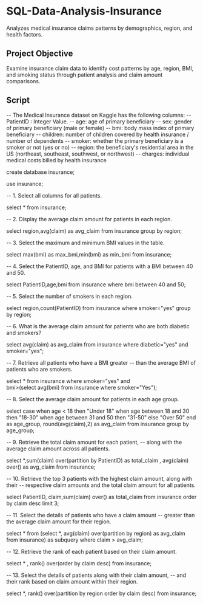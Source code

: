 # SQL-Data-Analysis-Insurance
Analyzes medical insurance claims patterns by demographics, region, and health factors.


## Project Objective

Examine insurance claim data to identify cost patterns by age, region, BMI, and smoking status through patient analysis and claim amount comparisons.

## Script

-- The Medical Insurance dataset on Kaggle has the following columns:
-- PatientID : Integer Value.
-- age: age of primary beneficiary
-- sex: gender of primary beneficiary (male or female)
-- bmi: body mass index of primary beneficiary
-- children: number of children covered by health insurance / number of dependents
-- smoker: whether the primary beneficiary is a smoker or not (yes or no)
-- region: the beneficiary's residential area in the US (northeast, southeast, southwest, or northwest)
-- charges: individual medical costs billed by health insurance


create database insurance;

use insurance;

-- 1. Select all columns for all patients.

select * from insurance;

-- 2. Display the average claim amount for patients in each region.

select region,avg(claim) as avg_claim from insurance
group by region;

-- 3. Select the maximum and minimum BMI values in the table.

select max(bmi) as max_bmi,min(bmi) as min_bmi from insurance;

-- 4. Select the PatientID, age, and BMI for patients with a BMI between 40 and 50.

select PatientID,age,bmi from insurance
where bmi between 40 and 50;

-- 5. Select the number of smokers in each region.

select region,count(PatientID) from insurance
where smoker="yes"
group by region;

-- 6. What is the average claim amount for patients who are both diabetic and smokers?

select avg(claim) as avg_claim from insurance
where diabetic="yes" and smoker="yes";

-- 7. Retrieve all patients who have a BMI greater 
-- than the average BMI of patients who are smokers.

select * from insurance where smoker="yes" and  
bmi>(select avg(bmi) from insurance where smoker="Yes");


-- 8. Select the average claim amount for patients in each age group.

select 
	case when age < 18 then "Under 18"
    when age between 18 and 30 then "18-30"
    when age between 31 and 50 then "31-50"
    else "Over 50"
end as age_group,
round(avg(claim),2) as avg_claim
from insurance
group by age_group;

-- 9. Retrieve the total claim amount for each patient, 
-- along with the average claim amount across all patients.

select *,sum(claim) over(partition by PatientID) as total_claim , 
avg(claim) over() as avg_claim from insurance;

-- 10. Retrieve the top 3 patients with the highest claim amount, along with their 
-- respective claim amounts and the total claim amount for all patients.

select PatientID, claim,sum(claim) over() as total_claim from insurance
order by claim desc limit 3;

-- 11. Select the details of patients who have a claim amount 
-- greater than the average claim amount for their region.

select * from (select *, avg(claim)  over(partition by region) 
as avg_claim from insurance) as subquery
where claim > avg_claim;



-- 12. Retrieve the rank of each patient based on their claim amount.

select * , rank() over(order by claim desc) from insurance;

-- 13. Select the details of patients along with their claim amount, 
-- and their rank based on claim amount within their region.

select *, rank() over(partition by region order by claim desc) from insurance;

